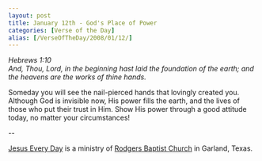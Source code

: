```yaml
---
layout: post
title: January 12th - God's Place of Power
categories: [Verse of the Day]
alias: [/VerseOfTheDay/2008/01/12/]
---
```


_Hebrews 1:10  
And, Thou, Lord, in the beginning hast laid the foundation of the
earth; and the heavens are the works of thine hands._

Someday you will see the nail-pierced hands that lovingly created
you. Although God is invisible now, His power fills the earth, and
the lives of those who put their trust in Him. Show His power through
a good attitude today, no matter your circumstances!

 --

<a href=http://jesuseveryday.net>Jesus Every Day</a> is a ministry of <a href=http://rodgersbaptist.net>Rodgers Baptist Church</a> in Garland, Texas.

